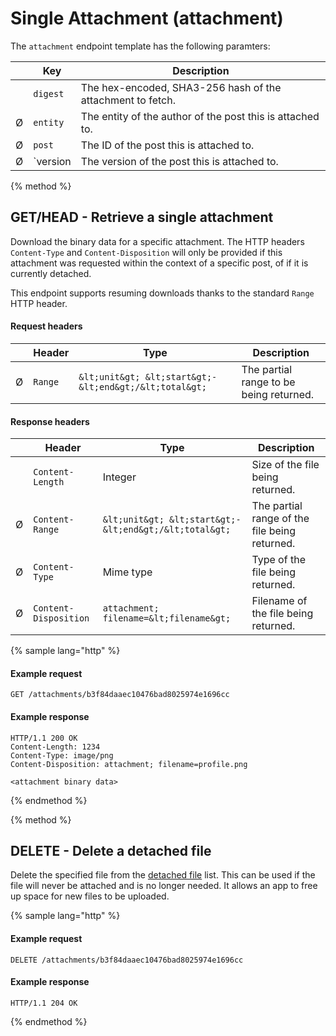 # Single Attachment \(attachment\)

The `attachment` endpoint template has the following paramters:

| | Key      | Description                                                |
|-| -------- | ---------------------------------------------------------- |
| | `digest` | The hex-encoded, SHA3-256 hash of the attachment to fetch. |
|Ø| `entity` | The entity of the author of the post this is attached to.  |
|Ø| `post`   | The ID of the post this is attached to.                    |
|Ø| `version | The version of the post this is attached to.               |

{% method %}
## GET/HEAD - Retrieve a single attachment

Download the binary data for a specific attachment.
The HTTP headers `Content-Type` and `Content-Disposition` will only be provided if this attachment was requested within the context of a specific post, of if it is currently detached.

This endpoint supports resuming downloads thanks to the standard `Range` HTTP header.

#### Request headers

| | Header  | Type                                                   | Description                                   |
|-| ------- | ------------------------------------------------------ | --------------------------------------------- |
|Ø| `Range` | `&lt;unit&gt; &lt;start&gt;-&lt;end&gt;/&lt;total&gt;` | The partial range to be being returned. |

#### Response headers

| | Header                | Type                                                   | Description                                   |
|-| --------------------- | ------------------------------------------------------ | --------------------------------------------- |
| | `Content-Length`      | Integer                                                | Size of the file being returned.              |
|Ø| `Content-Range`       | `&lt;unit&gt; &lt;start&gt;-&lt;end&gt;/&lt;total&gt;` | The partial range of the file being returned. |
|Ø| `Content-Type`        | Mime type                                              | Type of the file being returned.              |
|Ø| `Content-Disposition` | `attachment; filename=&lt;filename&gt;`                | Filename of the file being returned.          |

{% sample lang="http" %}
#### Example request

```
GET /attachments/b3f84daaec10476bad8025974e1696cc
```

#### Example response

```
HTTP/1.1 200 OK
Content-Length: 1234
Content-Type: image/png
Content-Disposition: attachment; filename=profile.png

<attachment binary data>
```
{% endmethod %}

{% method %}
## DELETE - Delete a detached file

Delete the specified file from the [detached file](/api-reference/attachments) list. This can be used if the file will never be attached and is no longer needed. It allows an app to free up space for new files to be uploaded.

{% sample lang="http" %}
#### Example request

```
DELETE /attachments/b3f84daaec10476bad8025974e1696cc
```

#### Example response

```
HTTP/1.1 204 OK
```
{% endmethod %}